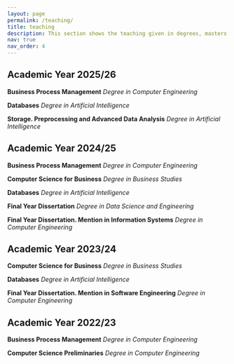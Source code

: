 ```yaml
---
layout: page
permalink: /teaching/
title: teaching
description: This section shows the teaching given in degrees, masters and other official studies in last years.
nav: true
nav_order: 4
---
```


## Academic Year 2025/26

**Business Process Management**
*Degree in Computer Engineering*

**Databases**
*Degree in Artificial Intelligence*

**Storage. Preprocessing and Advanced Data Analysis**
*Degree in Artificial Intelligence*

## Academic Year 2024/25
**Business Process Management**
*Degree in Computer Engineering*

**Computer Science for Business**
*Degree in Business Studies*

**Databases**
*Degree in Artificial Intelligence*

**Final Year Dissertation**
*Degree in Data Science and Engineering*

**Final Year Dissertation. Mention in Information Systems**
*Degree in Computer Engineering*

## Academic Year 2023/24
**Computer Science for Business**
*Degree in Business Studies*

**Databases**
*Degree in Artificial Intelligence*

**Final Year Dissertation. Mention in Software Engineering**
*Degree in Computer Engineering*

## Academic Year 2022/23
**Business Process Management**
*Degree in Computer Engineering*

**Computer Science Preliminaries**
*Degree in Computer Engineering*
